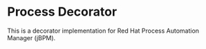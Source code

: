 Process Decorator
==============================================

This is a decorator implementation for Red Hat Process Automation Manager (jBPM).
